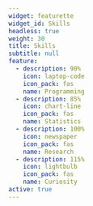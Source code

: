 ```yaml
---
widget: featurette
widget_id: Skills
headless: true
weight: 30
title: Skills
subtitle: null
feature:
  - description: 90%
    icon: laptop-code
    icon_pack: fas
    name: Programming
  - description: 85%
    icon: chart-line
    icon_pack: fas
    name: Statistics
  - description: 100%
    icon: newspaper
    icon_pack: fas
    name: Research
  - description: 115%
    icon: lightbulb
    icon_pack: fas
    name: Curiosity
active: true
---
```

